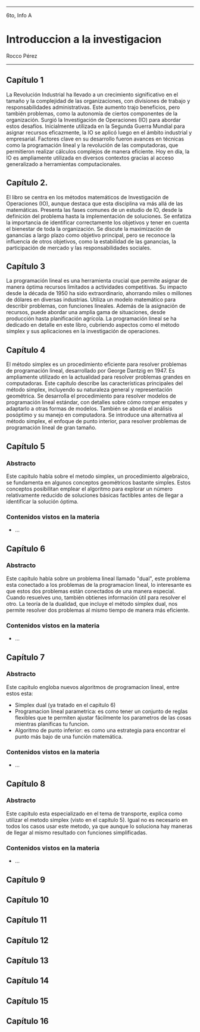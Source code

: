 
---

6to, Info A

# Introduccion a la investigacion

Rocco Pérez

---

## Capítulo 1 

La Revolución Industrial ha llevado a un crecimiento significativo en el tamaño y la complejidad de las organizaciones, con divisiones de trabajo y responsabilidades administrativas. Este aumento trajo beneficios, pero también problemas, como la autonomía de ciertos componentes de la organización. Surgió la Investigación de Operaciones (IO) para abordar estos desafíos. Inicialmente utilizada en la Segunda Guerra Mundial para asignar recursos eficazmente, la IO se aplicó luego en el ámbito industrial y empresarial. Factores clave en su desarrollo fueron avances en técnicas como la programación lineal y la revolución de las computadoras, que permitieron realizar cálculos complejos de manera eficiente. Hoy en día, la IO es ampliamente utilizada en diversos contextos gracias al acceso generalizado a herramientas computacionales.

## Capítulo 2. 

El libro se centra en los métodos matemáticos de Investigación de Operaciones (IO), aunque destaca que esta disciplina va más allá de las matemáticas. Presenta las fases comunes de un estudio de IO, desde la definición del problema hasta la implementación de soluciones. Se enfatiza la importancia de identificar correctamente los objetivos y tener en cuenta el bienestar de toda la organización. Se discute la maximización de ganancias a largo plazo como objetivo principal, pero se reconoce la influencia de otros objetivos, como la estabilidad de las ganancias, la participación de mercado y las responsabilidades sociales.

## Capítulo 3

La programación lineal es una herramienta crucial que permite asignar de manera óptima recursos limitados a actividades competitivas. Su impacto desde la década de 1950 ha sido extraordinario, ahorrando miles o millones de dólares en diversas industrias. Utiliza un modelo matemático para describir problemas, con funciones lineales. Además de la asignación de recursos, puede abordar una amplia gama de situaciones, desde producción hasta planificación agrícola. La programación lineal se ha dedicado en detalle en este libro, cubriendo aspectos como el método símplex y sus aplicaciones en la investigación de operaciones.

## Capítulo 4

El método símplex es un procedimiento eficiente para resolver problemas de programación lineal, desarrollado por George Dantzig en 1947. Es ampliamente utilizado en la actualidad para resolver problemas grandes en computadoras. Este capítulo describe las características principales del método símplex, incluyendo su naturaleza general y representación geométrica. Se desarrolla el procedimiento para resolver modelos de programación lineal estándar, con detalles sobre cómo romper empates y adaptarlo a otras formas de modelos. También se aborda el análisis posóptimo y su manejo en computadora. Se introduce una alternativa al método símplex, el enfoque de punto interior, para resolver problemas de programación lineal de gran tamaño.


## Capítulo 5

### Abstracto

Este capitulo habla sobre el metodo simplex, un procedimiento algebraico, se fundamenta en algunos conceptos geométricos bastante simples. Estos conceptos posibilitan emplear el algoritmo para explorar un número relativamente reducido de soluciones básicas factibles antes de llegar a identificar la solución óptima. 

### Contenidos vistos en la materia

- ...

## Capítulo 6

### Abstracto

Este capítulo habla sobre un problema lineal llamado "dual", este problema esta conectado a los problemas de la programacion lineal, lo interesante es que estos dos problemas están conectados de una manera especial. Cuando resuelves uno, también obtienes información útil para resolver el otro.
La teoría de la dualidad, que incluye el método símplex dual, nos permite resolver dos problemas al mismo tiempo de manera más eficiente.

### Contenidos vistos en la materia

- ...

## Capítulo 7

### Abstracto

Este capitulo engloba nuevos algoritmos de programacion lineal, entre estos esta:

- Simplex dual (ya tratado en el capitulo 6)
- Programacion lineal parametrica: es como tener un conjunto de reglas flexibles que te permiten ajustar fácilmente los parametros de las cosas mientras planificas tu funcion. 
- Algoritmo de punto inferior: es como una estrategia para encontrar el punto más bajo de una función matemática.

### Contenidos vistos en la materia

- ...

## Capítulo 8

### Abstracto

Este capitulo esta especializado en el tema de transporte, explica como utilizar el metodo simplex (visto en el capitulo 5).
Igual no es necesario en todos los casos usar este metodo, ya que aunque lo soluciona hay maneras de llegar al mismo resultado con funciones simplificadas.

### Contenidos vistos en la materia

- ...

## Capítulo 9

## Capítulo 10

## Capítulo 11

## Capítulo 12

## Capítulo 13

## Capítulo 14

## Capítulo 15

## Capítulo 16


